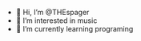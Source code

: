 - 👋 Hi, I’m @THEspager
- 👀 I’m interested in music
- 🌱 I’m currently learning programing

<!---
THEspager/THEspager is a ✨ special ✨ repository because its `README.md` (this file) appears on your GitHub profile.
You can click the Preview link to take a look at your changes.
--->
